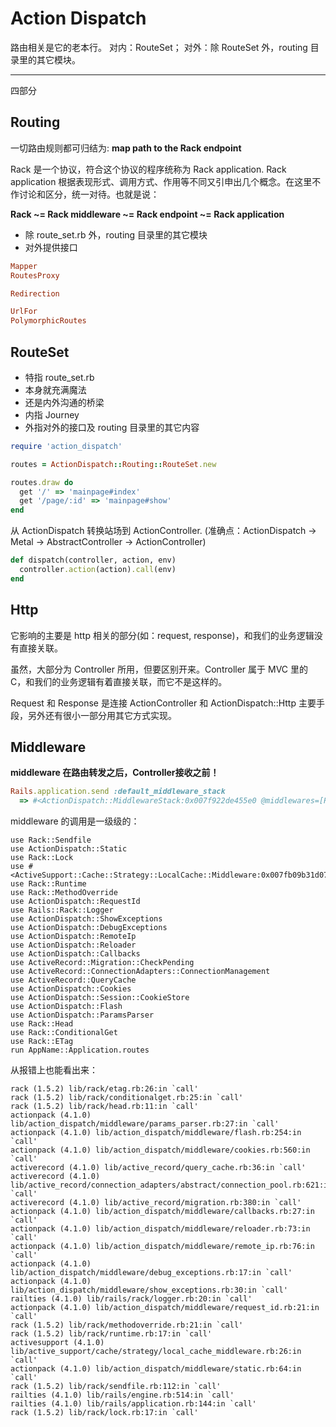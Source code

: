 # Action Dispatch

路由相关是它的老本行。
对内：RouteSet；
对外：除 RouteSet 外，routing 目录里的其它模块。

---

四部分

## Routing

一切路由规则都可归结为: **map path to the Rack endpoint**

Rack 是一个协议，符合这个协议的程序统称为 Rack application. Rack application 根据表现形式、调用方式、作用等不同又引申出几个概念。在这里不作讨论和区分，统一对待。也就是说：

**Rack ~= Rack middleware ~= Rack endpoint ~= Rack application** 

- 除 route_set.rb 外，routing 目录里的其它模块
- 对外提供接口

```ruby
Mapper
RoutesProxy

Redirection

UrlFor
PolymorphicRoutes
```

## RouteSet

- 特指 route_set.rb
- 本身就充满魔法
- 还是内外沟通的桥梁
- 内指 Journey
- 外指对外的接口及 routing 目录里的其它内容

```ruby
require 'action_dispatch'

routes = ActionDispatch::Routing::RouteSet.new

routes.draw do
  get '/' => 'mainpage#index'
  get '/page/:id' => 'mainpage#show'
end
```

从 ActionDispatch 转换站场到 ActionController.
(准确点：ActionDispatch -> Metal -> AbstractController -> ActionController)

```ruby
def dispatch(controller, action, env)
  controller.action(action).call(env)
end
```

## Http

它影响的主要是 http 相关的部分(如：request, response)，和我们的业务逻辑没有直接关联。

虽然，大部分为 Controller 所用，但要区别开来。Controller 属于 MVC 里的 C，和我们的业务逻辑有着直接关联，而它不是这样的。

Request 和 Response 是连接 ActionController 和 ActionDispatch::Http 主要手段，另外还有很小一部分用其它方式实现。

## Middleware

**middleware 在路由转发之后，Controller接收之前！**

```ruby
Rails.application.send :default_middleware_stack
  => #<ActionDispatch::MiddlewareStack:0x007f922de455e0 @middlewares=[Rack::Sendfile, ActionDispatch::Static, Rack::Lock, Rack::Runtime, Rack::MethodOverride, ActionDispatch::RequestId, Rails::Rack::Logger, ActionDispatch::ShowExceptions, ActionDispatch::DebugExceptions, ActionDispatch::RemoteIp, ActionDispatch::Reloader, ActionDispatch::Callbacks, ActionDispatch::Cookies, ActionDispatch::Session::CookieStore, ActionDispatch::Flash, ActionDispatch::ParamsParser, Rack::Head, Rack::ConditionalGet, Rack::ETag]>
```

middleware 的调用是一级级的：

```
use Rack::Sendfile
use ActionDispatch::Static
use Rack::Lock
use #<ActiveSupport::Cache::Strategy::LocalCache::Middleware:0x007fb09b31d078>
use Rack::Runtime
use Rack::MethodOverride
use ActionDispatch::RequestId
use Rails::Rack::Logger
use ActionDispatch::ShowExceptions
use ActionDispatch::DebugExceptions
use ActionDispatch::RemoteIp
use ActionDispatch::Reloader
use ActionDispatch::Callbacks
use ActiveRecord::Migration::CheckPending
use ActiveRecord::ConnectionAdapters::ConnectionManagement
use ActiveRecord::QueryCache
use ActionDispatch::Cookies
use ActionDispatch::Session::CookieStore
use ActionDispatch::Flash
use ActionDispatch::ParamsParser
use Rack::Head
use Rack::ConditionalGet
use Rack::ETag
run AppName::Application.routes
```

从报错上也能看出来：

```
rack (1.5.2) lib/rack/etag.rb:26:in `call'
rack (1.5.2) lib/rack/conditionalget.rb:25:in `call'
rack (1.5.2) lib/rack/head.rb:11:in `call'
actionpack (4.1.0) lib/action_dispatch/middleware/params_parser.rb:27:in `call'
actionpack (4.1.0) lib/action_dispatch/middleware/flash.rb:254:in `call'
actionpack (4.1.0) lib/action_dispatch/middleware/cookies.rb:560:in `call'
activerecord (4.1.0) lib/active_record/query_cache.rb:36:in `call'
activerecord (4.1.0) lib/active_record/connection_adapters/abstract/connection_pool.rb:621:in `call'
activerecord (4.1.0) lib/active_record/migration.rb:380:in `call'
actionpack (4.1.0) lib/action_dispatch/middleware/callbacks.rb:27:in `call'
actionpack (4.1.0) lib/action_dispatch/middleware/reloader.rb:73:in `call'
actionpack (4.1.0) lib/action_dispatch/middleware/remote_ip.rb:76:in `call'
actionpack (4.1.0) lib/action_dispatch/middleware/debug_exceptions.rb:17:in `call'
actionpack (4.1.0) lib/action_dispatch/middleware/show_exceptions.rb:30:in `call'
railties (4.1.0) lib/rails/rack/logger.rb:20:in `call'
actionpack (4.1.0) lib/action_dispatch/middleware/request_id.rb:21:in `call'
rack (1.5.2) lib/rack/methodoverride.rb:21:in `call'
rack (1.5.2) lib/rack/runtime.rb:17:in `call'
activesupport (4.1.0) lib/active_support/cache/strategy/local_cache_middleware.rb:26:in `call'
actionpack (4.1.0) lib/action_dispatch/middleware/static.rb:64:in `call'
rack (1.5.2) lib/rack/sendfile.rb:112:in `call'
railties (4.1.0) lib/rails/engine.rb:514:in `call'
railties (4.1.0) lib/rails/application.rb:144:in `call'
rack (1.5.2) lib/rack/lock.rb:17:in `call'
```
